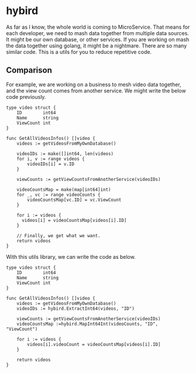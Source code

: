 # hybird

As far as I know, the whole world is coming to MicroService. That means for each developer, we need to mash data together from multiple data sources. It might be our own database, or other services. If you are working on mash the data together using golang, it might be a nightmare. There are so many similar code. This is a utils for you to reduce repetitive code.
   
## Comparison

For example, we are working on a business to mesh video data together, and the view count comes from another service. We might write the below code previously.
```
type video struct {
	ID        int64
	Name      string
	ViewCount int
}

func GetAllVideosInfos() []video {
    videos := getVideosFromMyOwnDatabase()

    videoIDs := make([]int64, len(videos)
    for i, v := range videos {
        videoIDs[i] = v.ID
    }

    viewCounts := getViewCountsFromAnotherService(videoIDs)

    videoCountsMap = make(map[int64]int)
    for _, vc := range videoCounts {
        videoCountsMap[vc.ID] = vc.ViewCount 
    }

    for i := videos {
      videos[i] = videoCountsMap[videos[i].ID]
    }

    // Finally, we get what we want.
    return videos
}

```

With this utils library, we can write the code as below.
```
type video struct {
	ID        int64
	Name      string
	ViewCount int
}

func GetAllVideosInfos() []video {
    videos := getVideosFromMyOwnDatabase()
    videoIDs := hybird.ExtractInt64(videos, "ID")
    
    viewCounts := getViewCountsFromAnotherService(videoIDs)
    videoCountsMap :=hybird.MapInt64Int(videoCounts, "ID", "ViewCount")
    
    for i := videos {
        videos[i].videoCount = videoCountsMap[videos[i].ID]
    }
    
    return videos
}
```